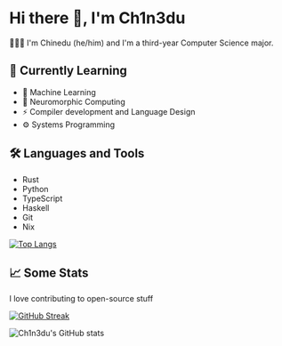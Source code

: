 # Hi there 👋, I'm Ch1n3du

👨🏿‍💻 I'm Chinedu (he/him) and I'm a third-year Computer Science major.

## 🌱 Currently Learning

- 🤖 Machine Learning
- 🧠 Neuromorphic Computing
- ⚡ Compiler development and Language Design
- ⚙️ Systems Programming

## 🛠️ Languages and Tools

- Rust
- Python
- TypeScript
- Haskell
- Git
- Nix

[![Top Langs](https://github-readme-stats.vercel.app/api/top-langs/?username=ch1n3du&layout=compact&theme=dark)](https://github.com/anuraghazra/github-readme-stats)

## 📈 Some Stats

I love contributing to open-source stuff

[![GitHub Streak](https://github-readme-streak-stats.herokuapp.com/?user=ch1n3du&theme=dark)](https://git.io/streak-stats)


![Ch1n3du's GitHub stats](https://github-readme-stats.vercel.app/api?username=ch1n3du&show_icons=true&theme=dark)
<!---
Ch1n3du/Ch1n3du is a ✨ special ✨ repository because its `README.md` (this file) appears on your GitHub profile.
You can click the Preview link to take a look at your changes.
--->
